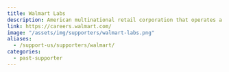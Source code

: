 ```yaml
---
title: Walmart Labs
description: American multinational retail corporation that operates a chain of hypermarkets, discount department stores, and grocery store
link: https://careers.walmart.com/
image: "/assets/img/supporters/walmart-labs.png"
aliases:
  - /support-us/supporters/walmart/
categories:
  - past-supporter
---
```

